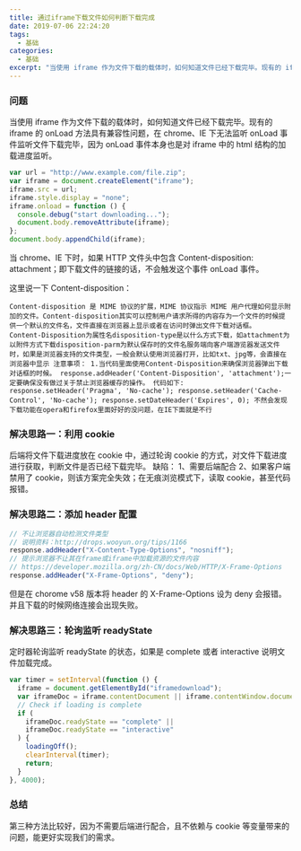 ```yaml
---
title: 通过iframe下载文件如何判断下载完成
date: 2019-07-06 22:24:20
tags:
  - 基础
categories:
  - 基础
excerpt: "当使用 iframe 作为文件下载的载体时，如何知道文件已经下载完毕。现有的 iframe 的 onLoad 方法具有兼容性问题，在 chrome、IE 下无法监听 onLoad 事件监听文件下载完毕，因为 onLoad 事件本身也是对 iframe 中的 html 结构的加载进度监听。"
---
```


### 问题

当使用 iframe 作为文件下载的载体时，如何知道文件已经下载完毕。现有的 iframe 的 onLoad 方法具有兼容性问题，在 chrome、IE 下无法监听 onLoad 事件监听文件下载完毕，因为 onLoad 事件本身也是对 iframe 中的 html 结构的加载进度监听。

<!-- more -->

```js
var url = "http://www.example.com/file.zip";
var iframe = document.createElement("iframe");
iframe.src = url;
iframe.style.display = "none";
iframe.onload = function () {
  console.debug("start downloading...");
  document.body.removeAttribute(iframe);
};
document.body.appendChild(iframe);
```

当 chrome、IE 下时，如果 HTTP 文件头中包含 Content-disposition: attachment；即下载文件的链接的话，不会触发这个事件 onLoad 事件。

这里说一下 Content-disposition：

`Content-disposition 是 MIME 协议的扩展，MIME 协议指示 MIME 用户代理如何显示附加的文件。Content-disposition其实可以控制用户请求所得的内容存为一个文件的时候提供一个默认的文件名，文件直接在浏览器上显示或者在访问时弹出文件下载对话框。 Content-Disposition为属性名disposition-type是以什么方式下载，如attachment为以附件方式下载disposition-parm为默认保存时的文件名服务端向客户端游览器发送文件时，如果是浏览器支持的文件类型，一般会默认使用浏览器打开，比如txt、jpg等，会直接在浏览器中显示 注意事项： 1.当代码里面使用Content-Disposition来确保浏览器弹出下载对话框的时候。 response.addHeader('Content-Disposition', 'attachment');一定要确保没有做过关于禁止浏览器缓存的操作。 代码如下: response.setHeader('Pragma', 'No-cache'); response.setHeader('Cache-Control', 'No-cache'); response.setDateHeader('Expires', 0); 不然会发现下载功能在opera和firefox里面好好的没问题，在IE下面就是不行`

### 解决思路一：利用 cookie

后端将文件下载进度放在 cookie 中，通过轮询 cookie 的方式，对文件下载进度进行获取，判断文件是否已经下载完毕。 缺陷： 1、需要后端配合 2、如果客户端禁用了 cookie，则该方案完全失效；在无痕浏览模式下，读取 cookie，甚至代码报错。

### 解决思路二：添加 header 配置

```js
// 不让浏览器自动检测文件类型
// 说明资料：http://drops.wooyun.org/tips/1166
response.addHeader("X-Content-Type-Options", "nosniff");
// 提示浏览器不让其在frame或iframe中加载资源的文件内容
// https://developer.mozilla.org/zh-CN/docs/Web/HTTP/X-Frame-Options
response.addHeader("X-Frame-Options", "deny");
```

但是在 chorome v58 版本将 header 的 X-Frame-Options 设为 deny 会报错。并且下载的时候网络连接会出现失败。

### 解决思路三：轮询监听 readyState

定时器轮询监听 readyState 的状态，如果是 complete 或者 interactive 说明文件加载完成。

```js
var timer = setInterval(function () {
  iframe = document.getElementById("iframedownload");
  var iframeDoc = iframe.contentDocument || iframe.contentWindow.document;
  // Check if loading is complete
  if (
    iframeDoc.readyState == "complete" ||
    iframeDoc.readyState == "interactive"
  ) {
    loadingOff();
    clearInterval(timer);
    return;
  }
}, 4000);
```

### 总结

第三种方法比较好，因为不需要后端进行配合，且不依赖与 cookie 等变量带来的问题，能更好实现我们的需求。
